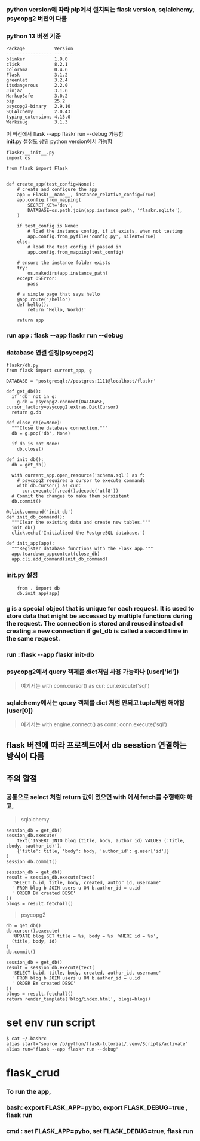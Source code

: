 ### python version에 따라 pip에서 설치되는 flask version, sqlalchemy, psycopg2 버전이 다름

### python 13 버젼 기준
```
Package           Version
----------------- -------
blinker           1.9.0
click             8.2.1
colorama          0.4.6
Flask             3.1.2
greenlet          3.2.4
itsdangerous      2.2.0
Jinja2            3.1.6
MarkupSafe        3.0.2
pip               25.2
psycopg2-binary   2.9.10
SQLAlchemy        2.0.43
typing_extensions 4.15.0
Werkzeug          3.1.3
```
이 버전에서 flask --app flaskr run --debug 가능함<br>
__init__.py 설정도 상위 python version에서 가능함
```
flaskr/__init__.py
import os

from flask import Flask


def create_app(test_config=None):
    # create and configure the app
    app = Flask(__name__, instance_relative_config=True)
    app.config.from_mapping(
        SECRET_KEY='dev',
        DATABASE=os.path.join(app.instance_path, 'flaskr.sqlite'),
    )

    if test_config is None:
        # load the instance config, if it exists, when not testing
        app.config.from_pyfile('config.py', silent=True)
    else:
        # load the test config if passed in
        app.config.from_mapping(test_config)

    # ensure the instance folder exists
    try:
        os.makedirs(app.instance_path)
    except OSError:
        pass

    # a simple page that says hello
    @app.route('/hello')
    def hello():
        return 'Hello, World!'

    return app
```
### run app : flask --app flaskr run --debug

### database 연결 설정(psycopg2)
```
flaskr/db.py
from flask import current_app, g

DATABASE = 'postgresql://postgres:1111@localhost/flaskr'

def get_db():
  if 'db' not in g:
    g.db = psycopg2.connect(DATABASE, cursor_factory=psycopg2.extras.DictCursor)
  return g.db

def close_db(e=None):
  """Close the database connection."""
  db = g.pop('db', None)

  if db is not None:
    db.close()

def init_db():
  db = get_db()

  with current_app.open_resource('schema.sql') as f:
    # psycopg2 requires a cursor to execute commands
    with db.cursor() as cur:
      cur.execute(f.read().decode('utf8'))
  # Commit the changes to make them persistent
  db.commit()

@click.command('init-db')
def init_db_command():
  """Clear the existing data and create new tables."""
  init_db()
  click.echo('Initialized the PostgreSQL database.')

def init_app(app):
  """Register database functions with the Flask app."""
  app.teardown_appcontext(close_db)
  app.cli.add_command(init_db_command)
```
### __init__.py 설정
```
    from . import db
    db.init_app(app)
```
### g is a special object that is unique for each request. It is used to store data that might be accessed by multiple functions during the request. The connection is stored and reused instead of creating a new connection if get_db is called a second time in the same request.

### run : flask --app flaskr init-db

### psycopg2에서 query 객체를 dict처럼 사용 가능하나 (user['id'])
> 여기서는 with conn.cursor() as cur: cur.execute('sql')
### sqlalchemy에서는 qeury 객체를 dict 처럼 안되고 tuple처럼 해야함(user[0])
> 여기서는 with engine.connect() as conn: conn.execute('sql')
## flask 버전에 따라 프로젝트에서 db sesstion 연결하는 방식이 다름

## 주의 할점
### 공통으로 select 처럼 return 값이 있으면 with 에서 fetch를 수행해야 하고,
> sqlalchemy
```
session_db = get_db()
session_db.execute(
    text('INSERT INTO blog (title, body, author_id) VALUES (:title, :body, :author_id)'),
    {'title': title, 'body': body, 'author_id': g.user['id']}
)
session_db.commit()

session_db = get_db()
result = session_db.execute(text(
  'SELECT b.id, title, body, created, author_id, username'
  ' FROM blog b JOIN users u ON b.author_id = u.id'
  ' ORDER BY created DESC'
))
blogs = result.fetchall()
```
> psycopg2
```
db = get_db()
db.cursor().execute(
  'UPDATE blog SET title = %s, body = %s  WHERE id = %s',
  (title, body, id)
)
db.commit()

session_db = get_db()
result = session_db.execute(text(
  'SELECT b.id, title, body, created, author_id, username'
  ' FROM blog b JOIN users u ON b.author_id = u.id'
  ' ORDER BY created DESC'
))
blogs = result.fetchall()
return render_template('blog/index.html', blogs=blogs)
```
# set env run script
```
$ cat ~/.bashrc
alias start="source /b/python/flask-tutorial/.venv/Scripts/activate"
alias run="flask --app flaskr run --debug"
```

# flask_crud 
### To run the app, 
### bash: export FLASK_APP=pybo, export FLASK_DEBUG=true , flask run
### cmd : set FLASK_APP=pybo, set FLASK_DEBUG=true, flask run